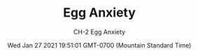 ---
category: "wall-covering"
date: Wed Jan 27 2021 19:51:01 GMT-0700 (Mountain Standard Time)
description: "null"
designer: "Carl Heyward"
href: "https://www.areaenvironments.com/carl-heyward"
image_primary: "./img/CH_EggAnxiety_Art.jpg"
image_secondary: "./img/CH_EggAnxiety_Interior.jpg"
image_thumb: "./img/Carl+Heyward.png"
manufacturer: "Area Environments"
slug: "/manufacturers/area-environments/wall-covering/egg-anxiety"
slug_destination: area-environments,
subtitle: "CH-2 Egg Anxiety"
tags:
  - "area-environments"
  - "wall-covering"
title: "Egg Anxiety"
---
